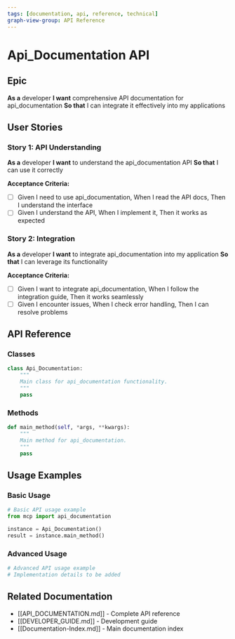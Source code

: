 ```yaml
---
tags: [documentation, api, reference, technical]
graph-view-group: API Reference
---
```


# Api_Documentation API

## Epic
**As a** developer
**I want** comprehensive API documentation for api_documentation
**So that** I can integrate it effectively into my applications

## User Stories

### Story 1: API Understanding
**As a** developer
**I want** to understand the api_documentation API
**So that** I can use it correctly

**Acceptance Criteria:**
- [ ] Given I need to use api_documentation, When I read the API docs, Then I understand the interface
- [ ] Given I understand the API, When I implement it, Then it works as expected

### Story 2: Integration
**As a** developer
**I want** to integrate api_documentation into my application
**So that** I can leverage its functionality

**Acceptance Criteria:**
- [ ] Given I want to integrate api_documentation, When I follow the integration guide, Then it works seamlessly
- [ ] Given I encounter issues, When I check error handling, Then I can resolve problems

## API Reference

### Classes
```python
class Api_Documentation:
    """
    Main class for api_documentation functionality.
    """
    pass
```

### Methods
```python
def main_method(self, *args, **kwargs):
    """
    Main method for api_documentation.
    """
    pass
```

## Usage Examples

### Basic Usage
```python
# Basic API usage example
from mcp import api_documentation

instance = Api_Documentation()
result = instance.main_method()
```

### Advanced Usage
```python
# Advanced API usage example
# Implementation details to be added
```

## Related Documentation
- [[API_DOCUMENTATION.md]] - Complete API reference
- [[DEVELOPER_GUIDE.md]] - Development guide
- [[Documentation-Index.md]] - Main documentation index
